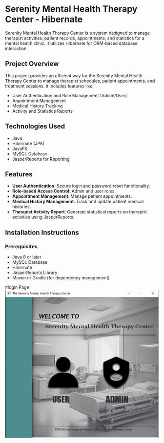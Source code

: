 # Serenity Mental Health Therapy Center - Hibernate

Serenity Mental Health Therapy Center is a system designed to manage therapist activities, patient records, appointments, and statistics for a mental health clinic. It utilizes Hibernate for ORM-based database interaction.

## Project Overview

This project provides an efficient way for the Serenity Mental Health Therapy Center to manage therapist schedules, patient appointments, and treatment sessions. It includes features like:
- User Authentication and Role Management (Admin/User)
- Appointment Management
- Medical History Tracking
- Activity and Statistics Reports

## Technologies Used
- Java
- Hibernate (JPA)
- JavaFX
- MySQL Database
- JasperReports for Reporting

## Features
- **User Authentication**: Secure login and password reset functionality.
- **Role-based Access Control**: Admin and user roles.
- **Appointment Management**: Manage patient appointments.
- **Medical History Management**: Track and update patient medical histories.
- **Therapist Activity Report**: Generate statistical reports on therapist activities using JasperReports.

## Installation Instructions

### Prerequisites
- Java 8 or later
- MySQL Database
- Hibernate
- JasperReports Library
- Maven or Gradle (for dependency management)

#login Page
![Dashboard Screenshot](/src/main/resources/ProjectImages/SerinityPic1.png)



